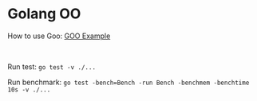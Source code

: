# Golang OO

How to use Goo: [GOO Example](https://github.com/TimothyL96/goo-example)

<br>

Run test: `go test -v ./...`

Run benchmark: `go test -bench=Bench -run Bench -benchmem -benchtime 10s -v ./...`
